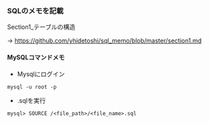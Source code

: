 ### SQLのメモを記載

Section1_テーブルの構造

→ https://github.com/yhidetoshi/sql_memo/blob/master/section1.md


#### MySQLコマンドメモ
- Mysqlにログイン
```
mysql -u root -p
```
- .sqlを実行 
```
mysql> SOURCE /<file_path>/<file_name>.sql
```


